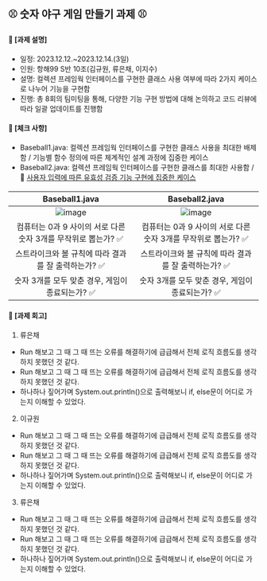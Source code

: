 ####
## ⚾️ 숫자 야구 게임 만들기 과제 ⚾️
####
#### 📌 [과제 설명]
- 일정: 2023.12.12.~2023.12.14.(3일)
- 인원: 항해99 S반 10조(김규원, 류은채, 이지수)
- 설명: 컬렉션 프레임웍 인터페이스를 구현한 클래스 사용 여부에 따라 2가지 케이스로 나누어 기능을 구현함
- 진행: 총 8회의 팀미팅을 통해, 다양한 기능 구현 방법에 대해 논의하고 코드 리뷰에 따라 일괄 업데이트를 진행함
#### 📌 [체크 사항]
- Baseball1.java: 컬렉션 프레임웍 인터페이스를 구현한 클래스 사용을 최대한 배제함 / 기능별 함수 정의에 따른 체계적인 설계 과정에 집중한 케이스
- Baseball2.java: 컬렉션 프레임웍 인터페이스를 구현한 클래스를 최대한 사용함 / 🔗 [사용자 입력에 따른 유효성 검증 기능 구현에 집중한 케이스](https://github.com/jisulee-shsf/hh99-SA/assets/109773795/c6b129bd-9286-4ad1-8aa8-b5778d26e10d)
####
|Baseball1.java|Baseball2.java|
|:---:|:---:|
|![image](https://github.com/jisulee-shsf/hh99-SA/assets/109773795/e87b8c8f-f299-4034-bc66-1192e5b953f1)|![image](https://github.com/jisulee-shsf/hh99-SA/assets/109773795/e2abbede-64b1-4a33-99d3-4a3e89ae8f56)|
|컴퓨터는 0과 9 사이의 서로 다른 숫자 3개를 무작위로 뽑는가? ✅|컴퓨터는 0과 9 사이의 서로 다른 숫자 3개를 무작위로 뽑는가? ✅|
|스트라이크와 볼 규칙에 따라 결과를 잘 출력하는가? ✅|스트라이크와 볼 규칙에 따라 결과를 잘 출력하는가? ✅|
|숫자 3개를 모두 맞춘 경우, 게임이 종료되는가? ✅|숫자 3개를 모두 맞춘 경우, 게임이 종료되는가? ✅|
#### 📌 [과제 회고]
1. 류은채
- Run 해보고 그 때 그 때 뜨는 오류를 해결하기에 급급해서 전체 로직 흐름도를 생각하지 못했던 것 같다.
- Run 해보고 그 때 그 때 뜨는 오류를 해결하기에 급급해서 전체 로직 흐름도를 생각하지 못했던 것 같다.
- 하나하나 짚어가며 System.out.println()으로 출력해보니 if, else문이 어디로 가는지 이해할 수 있었다.
2. 이규원
- Run 해보고 그 때 그 때 뜨는 오류를 해결하기에 급급해서 전체 로직 흐름도를 생각하지 못했던 것 같다.
- Run 해보고 그 때 그 때 뜨는 오류를 해결하기에 급급해서 전체 로직 흐름도를 생각하지 못했던 것 같다.
- 하나하나 짚어가며 System.out.println()으로 출력해보니 if, else문이 어디로 가는지 이해할 수 있었다.
3. 류은채
- Run 해보고 그 때 그 때 뜨는 오류를 해결하기에 급급해서 전체 로직 흐름도를 생각하지 못했던 것 같다.
- Run 해보고 그 때 그 때 뜨는 오류를 해결하기에 급급해서 전체 로직 흐름도를 생각하지 못했던 것 같다.
- 하나하나 짚어가며 System.out.println()으로 출력해보니 if, else문이 어디로 가는지 이해할 수 있었다.
####
